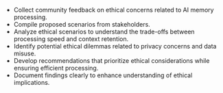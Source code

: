 - Collect community feedback on ethical concerns related to AI memory processing.
- Compile proposed scenarios from stakeholders.
- Analyze ethical scenarios to understand the trade-offs between processing speed and context retention.
- Identify potential ethical dilemmas related to privacy concerns and data misuse.
- Develop recommendations that prioritize ethical considerations while ensuring efficient processing.
- Document findings clearly to enhance understanding of ethical implications.